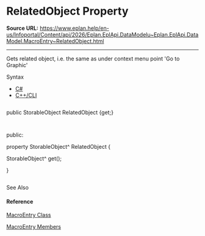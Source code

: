 # RelatedObject Property

**Source URL:** https://www.eplan.help/en-us/Infoportal/Content/api/2026/Eplan.EplApi.DataModelu~Eplan.EplApi.DataModel.MacroEntry~RelatedObject.html

---

Gets related object, i.e. the same as under context menu point 'Go to Graphic'

Syntax

- [C#](#i-syntax-CS)
- [C++/CLI](#i-syntax-CPP2005)

```
```
public StorableObject RelatedObject {get;}
```
```

```
```
public:
property StorableObject^ RelatedObject {
   StorableObject^ get();
}
```
```



See Also

#### Reference

[MacroEntry Class](Eplan.EplApi.DataModelu~Eplan.EplApi.DataModel.MacroEntry.html)
  
[MacroEntry Members](Eplan.EplApi.DataModelu~Eplan.EplApi.DataModel.MacroEntry_members.html)